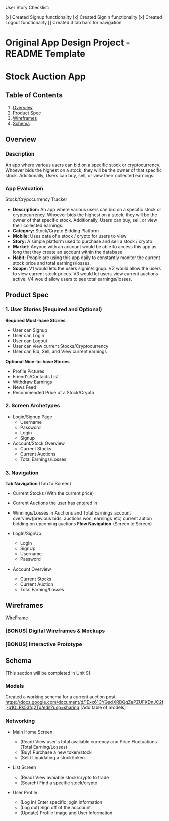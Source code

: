 User Story Checklist:

[x] Created Signup functionality
[x] Created Signin functionality
[x] Created Logout functionality
[] Created 3 tab bars for navigation




Original App Design Project - README Template
===

# Stock Auction App

## Table of Contents
1. [Overview](#Overview)
1. [Product Spec](#Product-Spec)
1. [Wireframes](#Wireframes)
2. [Schema](#Schema)

## Overview
### Description
An app where various users can bid on a specific stock or cryptocurrency. Whoever bids the highest on a stock, they will be the owner of that specific stock. Additionally, Users can buy, sell, or view their collected earnings.

### App Evaluation
Stock/Crypocurrency Tracker
- **Description:** An app where various users can bid on a specific stock or cryptocurrency. Whoever bids the highest on a stock, they will be the owner of that specific stock. Additionally, Users can buy, sell, or view their collected earnings.
- **Category:** Stock/Crypto Bidding Platform
- **Mobile:** Uses data of a stock / crypto for users to view
- **Story:** A simple platform used to purchase and sell a stock / crypto
- **Market:** Anyone with an account would be able to access this app as long that they create an account within the database.
- **Habit:** People are using this app daily to constantly monitor the current stock price and total earnings/losses.
- **Scope:** V1 would lets the users signin/signup. V2 would allow the users to view current stock prices. V3 would let users view current auctions active. V4 would allow users to see total earnings/losses.

## Product Spec

### 1. User Stories (Required and Optional)

**Required Must-have Stories**

* User can Signup
* User can Login
* User can Logout
* User can view current Stocks/Cryptocurrency
* User can Bid, Sell, and View current earnings

**Optional Nice-to-have Stories**

* Profile Pictures
* Friend's/Contacts List
* Withdraw Earnings
* News Feed
* Recommended Price of a Stock/Crypto

### 2. Screen Archetypes

* Login/Signup Page
   * Username
   * Password
   * Login
   * Signup
* Account/Stock Overview
   * Current Stocks
   * Current Auctions
   * Total Earnings/Losses

### 3. Navigation

**Tab Navigation** (Tab to Screen)

* Current Stocks (With the current price)
*  Current Auctions the user has entered in
* Winnings/Losses in Auctions and Total Earnings
account overview(previous bids, auctions won, earnings etc)
current aution bidding on
upcoming auctions
**Flow Navigation** (Screen to Screen)

* LogIn/SignUp
   * LogIn
   * SignUp
   * Username
   * Password
* Account Overview
   * Current Stocks
   * Current Auction
   * Total Earning/Losses

## Wireframes
[WireFrame](https://user-images.githubusercontent.com/75055276/162356465-23e227fa-2ede-40c9-a7c5-8f89b6584802.jpg)


### [BONUS] Digital Wireframes & Mockups

### [BONUS] Interactive Prototype

## Schema 
[This section will be completed in Unit 9]
### Models
Created a working schema for a current auction post
https://docs.google.com/document/d/1Exx61CYGsdXRBQqZePZUFKDnJC2fj-g1OLRk53fg2Tg/edit?usp=sharing 
[Add table of models]
### Networking
- Main Home Screen
    - (Read) View user's total avaliable currency and Price Fluctuations (Total Earning/Losses)
    - (Buy) Purchase a new token/stock
    - (Sell) Liquidating a stock/token
    
- List Screen
    - (Read) View avaiable stock/crypto to trade
    - (Search) Find a specific stock/crypto
    
- User Profile
    - (Log in) Enter specific login information
    - (Log out) Sign off of the acccount 
    - (Update) Profile Image and User Information
